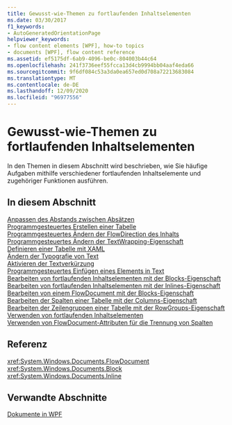 ```yaml
---
title: Gewusst-wie-Themen zu fortlaufenden Inhaltselementen
ms.date: 03/30/2017
f1_keywords:
- AutoGeneratedOrientationPage
helpviewer_keywords:
- flow content elements [WPF], how-to topics
- documents [WPF], flow content reference
ms.assetid: ef5175df-6ab9-4096-be0c-804003b44c64
ms.openlocfilehash: 241f3736eef55fcca13d4cb9994bb04aaf4eda66
ms.sourcegitcommit: 9f6df084c53a3da0ea657ed0d708a72213683084
ms.translationtype: MT
ms.contentlocale: de-DE
ms.lasthandoff: 12/09/2020
ms.locfileid: "96977556"
---
```

# <a name="flow-content-elements-how-to-topics"></a>Gewusst-wie-Themen zu fortlaufenden Inhaltselementen
In den Themen in diesem Abschnitt wird beschrieben, wie Sie häufige Aufgaben mithilfe verschiedener fortlaufenden Inhaltselemente und zugehöriger Funktionen ausführen.  
  
## <a name="in-this-section"></a>In diesem Abschnitt  
 [Anpassen des Abstands zwischen Absätzen](how-to-adjust-spacing-between-paragraphs.md)  
 [Programmgesteuertes Erstellen einer Tabelle](how-to-build-a-table-programmatically.md)  
 [Programmgesteuertes Ändern der FlowDirection des Inhalts](how-to-change-the-flowdirection-of-content-programmatically.md)  
 [Programmgesteuertes Ändern der TextWrapping-Eigenschaft](how-to-change-the-textwrapping-property-programmatically.md)  
 [Definieren einer Tabelle mit XAML](how-to-define-a-table-with-xaml.md)  
 [Ändern der Typografie von Text](how-to-alter-the-typography-of-text.md)  
 [Aktivieren der Textverkürzung](how-to-enable-text-trimming.md)  
 [Programmgesteuertes Einfügen eines Elements in Text](how-to-insert-an-element-into-text-programmatically.md)  
 [Bearbeiten von fortlaufenden Inhaltselementen mit der Blocks-Eigenschaft](how-to-manipulate-flow-content-elements-through-the-blocks-property.md)  
 [Bearbeiten von fortlaufenden Inhaltselementen mit der Inlines-Eigenschaft](how-to-manipulate-flow-content-elements-through-the-inlines-property.md)  
 [Bearbeiten von einem FlowDocument mit der Blocks-Eigenschaft](how-to-manipulate-a-flowdocument-through-the-blocks-property.md)  
 [Bearbeiten der Spalten einer Tabelle mit der Columns-Eigenschaft](how-to-manipulate-table-columns-through-the-columns-property.md)  
 [Bearbeiten der Zeilengruppen einer Tabelle mit der RowGroups-Eigenschaft](how-to-manipulate-table-row-groups-through-the-rowgroups-property.md)  
 [Verwenden von fortlaufenden Inhaltselementen](how-to-use-flow-content-elements.md)  
 [Verwenden von FlowDocument-Attributen für die Trennung von Spalten](how-to-use-flowdocument-column-separating-attributes.md)  
  
## <a name="reference"></a>Referenz  
 <xref:System.Windows.Documents.FlowDocument>  
  <xref:System.Windows.Documents.Block>  
  <xref:System.Windows.Documents.Inline>  
  
## <a name="related-sections"></a>Verwandte Abschnitte  
 [Dokumente in WPF](documents-in-wpf.md)
